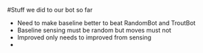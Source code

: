 #Stuff we did to our bot so far

- Need to make baseline better to beat RandomBot and TroutBot 
- Baseline sensing must be random but moves must not 
- Improved only needs to improved from sensing 
- 